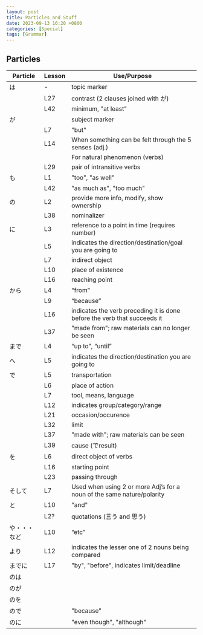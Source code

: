 ```yaml
--- 
layout: post 
title: Particles and Stuff
date: 2023-09-13 16:20 +0800 
categories: [Special]
tags: [Grammar]
---
```


## Particles

| Particle | Lesson | Use/Purpose |
| -- | -- | -- |
| は | - | topic marker |
| | L27 | contrast (2 clauses joined with が) |
| | L42 | minimum, "at least" |
| が | | subject marker |
| | L7 | "but" | 
| | L14 | When something can be felt through the 5 senses (adj.) |
| | | For natural phenomenon (verbs) | 
| | L29 | pair of intransitive verbs |
| も | L1 | "too", "as well" |
| | L42 | "as much as", "too much" |
| の | L2 | provide more info, modify, show ownership |
| | L38 | nominalizer |
| に | L3 | reference to a point in time (requires number) |
| | L5 | indicates the direction/destination/goal you are going to |
| | L7 | indirect object |
| | L10 | place of existence |
| | L16 | reaching point |
| から | L4 | “from” |
| | L9 | “because” |
| | L16 | indicates the verb preceding it is done before the verb that succeeds it |
| | L37 | "made from"; raw materials can no longer be seen |
| まで | L4 | “up to”, “until” |
| へ | L5 |  indicates the direction/destination you are going to |
| で | L5 | transportation |
| | L6 | place of action |
| | L7 | tool, means, language |
| | L12 | indicates group/category/range |
| | L21 | occasion/occurence |
| | L32 | limit |
| | L37 | "made with"; raw materials can be seen |
| | L39 | cause (でresult) |
| を | L6 | direct object of verbs |
| | L16 | starting point |
| | L23 | passing through |
| そして  | L7 | Used when using 2 or more Adj’s for a noun of the same nature/polarity | 
| と | L10 | "and" |
| | L2? | quotations (言う and 思う) |
| や・・・など | L10 | “etc” |
| より | L12 | indicates the lesser one of 2 nouns being compared |
| までに | L17 | "by", "before", indicates limit/deadline |
| のは | | |
| のが | | |
| のを | | |
| ので |  | "because" |
| のに |  | "even though", "although" |
